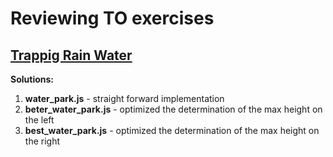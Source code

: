 # Reviewing TO exercises
## [Trappig Rain Water](https://leetcode.com/problems/trapping-rain-water/) 
**Solutions:**
1. __water_park.js__ - straight forward implementation
2. **beter_water_park.js** - optimized the determination of the max height on the left
3. **best_water_park.js** - optimized the determination of the max height on the right
